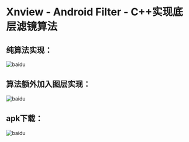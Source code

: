 # Xnview - Android Filter - C++实现底层滤镜算法
## 纯算法实现：
![baidu](https://github.com/shenbuqingyun/Xnview/blob/master/Gif/GIF1.gif)
## 算法额外加入图层实现：
![baidu](https://github.com/shenbuqingyun/Xnview/blob/master/Gif/GIF222.gif)
## apk下载：
![baidu](https://github.com/shenbuqingyun/Xnview/blob/master/Gif/1566555933.png)
